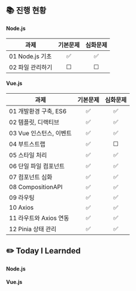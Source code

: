 ## 📚 진행 현황

#### Node.js

| 과제             | 기본문제 | 심화문제 |
| ---------------- | :------: | :------: |
| 01 Node.js 기초  |    ✅    |    ✅    |
| 02 파일 관리하기 |    ☐     |    ☐     |

#### Vue.js

| 과제                    | 기본문제 | 심화문제 |
| ----------------------- | :------: | :------: |
| 01 개발환경 구축, ES6   |    ✅    |    ✅    |
| 02 템플릿, 디랙티브     |    ✅    |    ✅    |
| 03 Vue 인스턴스, 이벤트 |    ✅    |    ✅    |
| 04 부트스트랩           |    ✅    |    ☐     |
| 05 스타일 처리          |    ✅    |    ✅    |
| 06 단일 파일 컴포넌트   |    ✅    |    ✅    |
| 07 컴포넌트 심화        |    ✅    |    ✅    |
| 08 CompositionAPI       |    ✅    |    ✅    |
| 09 라우팅               |    ✅    |    ✅    |
| 10 Axios                |    ✅    |    ✅    |
| 11 라우트와 Axios 연동  |    ✅    |    ✅    |
| 12 Pinia 상태 관리      |    ✅    |    ✅    |

## ✏️ Today I Learnded

#### Node.js

#### Vue.js
